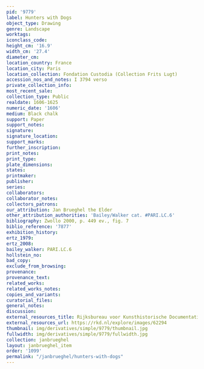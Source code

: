 ```yaml
---
pid: '9779'
label: Hunters with Dogs
object_type: Drawing
genre: Landscape
worktags:
iconclass_code:
height_cm: '16.9'
width_cm: '27.4'
diameter_cm:
location_country: France
location_city: Paris
location_collection: Fondation Custodia (Collection Frits Lugt)
accession_nos_and_notes: I 3794 verso
private_collection_info:
most_recent_sale:
collection_type: Public
realdate: 1606-1625
numeric_date: '1606'
medium: Black chalk
support: Paper
support_notes:
signature:
signature_location:
support_marks:
further_inscription:
print_notes:
print_type:
plate_dimensions:
states:
printmaker:
publisher:
series:
collaborators:
collaborator_notes:
collectors_patrons:
our_attribution: Jan Brueghel the Elder
other_attribution_authorities: 'Bailey/Walker cat. #PARI.LC.6'
bibliography: Zwollo 2000, p. 449 ev., fig. 7
biblio_reference: '7877'
exhibition_history:
ertz_1979:
ertz_2008:
bailey_walker: PARI.LC.6
hollstein_no:
bad_copy:
exclude_from_browsing:
provenance:
provenance_text:
related_works:
related_works_notes:
copies_and_variants:
curatorial_files:
general_notes:
discussion:
external_resources_title: Rijksbureau voor Kunsthistorische Documentatie (RKD)
external_resources_url: https://rkd.nl/explore/images/62294
thumbnail: img/derivatives/simple/9779/thumbnail.jpg
fullwidth: img/derivatives/simple/9779/fullwidth.jpg
collection: janbrueghel
layout: janbrueghel_item
order: '1099'
permalink: "/janbrueghel/hunters-with-dogs"
---
```

